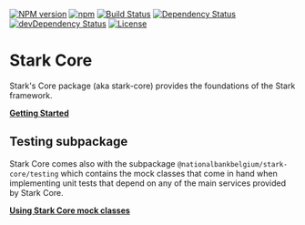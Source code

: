 [![NPM version](https://img.shields.io/npm/v/@nationalbankbelgium/stark-core.svg)](https://www.npmjs.com/package/@nationalbankbelgium/stark-core)
[![npm](https://img.shields.io/npm/dm/@nationalbankbelgium/stark-core.svg)](https://www.npmjs.com/package/@nationalbankbelgium/stark-core)
[![Build Status](https://travis-ci.org/NationalBankBelgium/stark.svg?branch=master)](https://travis-ci.org/NationalBankBelgium/stark)
[![Dependency Status](https://david-dm.org/NationalBankBelgium/stark-core.svg)](https://david-dm.org/NationalBankBelgium/stark-core)
[![devDependency Status](https://david-dm.org/NationalBankBelgium/stark-core/dev-status.svg)](https://david-dm.org/NationalBankBelgium/stark-core#info=devDependencies)
[![License](https://img.shields.io/cocoapods/l/AFNetworking.svg)](LICENSE)

# Stark Core

Stark's Core package (aka stark-core) provides the foundations of the Stark framework.

**[Getting Started](https://stark.nbb.be/api-docs/stark-core/latest/additional-documentation/getting-started.html)**

## Testing subpackage

Stark Core comes also with the subpackage `@nationalbankbelgium/stark-core/testing` which contains the mock classes that come in hand
when implementing unit tests that depend on any of the main services provided by Stark Core.

**[Using Stark Core mock classes](https://stark.nbb.be/api-docs/stark-core/latest/additional-documentation/testing-subpackage.html)**
